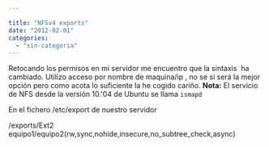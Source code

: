 ```yaml
---

title: "NFSv4 exports"
date: "2012-02-01"
categories: 
  - "sin-categoria"
---
```


Retocando los permisos en mi servidor me encuentro que la sintaxis  ha cambiado. Utilizo acceso por nombre de maquina/ip , no se si será la mejor opción pero como acota lo suficiente la he cogido cariño. **Nota:** El servicio de NFS desde la versión 10.'04 de Ubuntu se llama `ismapd`

En el fichero /etc/export de nuestro servidor

/exports/Ext2  equipo1/equipo2(rw,sync,nohide,insecure,no\_subtree\_check,async)
